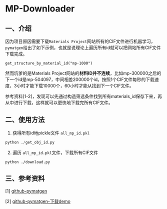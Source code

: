 # MP-Downloader

## 一、介绍

因为项目原因需要下载`Materials Project`网站所有的CIF文件进行机器学习，`pymatgen`给出了如下示例，也就是说理论上遍历所有id就可以把网站所有CIF文件下载完成。

```
get_structure_by_material_id("mp-1000")
```

然而坑爹的是Materials Project网站的**材料ID并不连续**，比如mp-300000之后的下一个id是mp-504097，中间相差200000个id。按照1个CIF文件每秒的下载速度，3小时才能下载10000个，60小时才能从找到下一个CIF文件。

参考资料[1-2]，发现可以先通过构造筛选条件找到所有materials_id保存下来，再从中进行下载，这样就可以更快地下载完所有CIF文件。



## 二、使用方法

1. 获得所有id地pickle文件 `all_mp_id.pkl`

```python
python ./get_obj_id.py
```

2. 遍历 `all_mp_id.pkl`文件，下载所有CIF文件

```
python ./download.py
```



## 三、参考资料

[1] [github-pymatgen](https://github.com/materialsproject/mapidoc)

[2] [github-pymatgen-下载demo](https://github.com/materialsproject/mapidoc/blob/7f7ce08488b2e44fc758c903e9828b969a27d421/example_notebooks/Get%20all%20MP%20oxide%20CIFs.ipynb)
